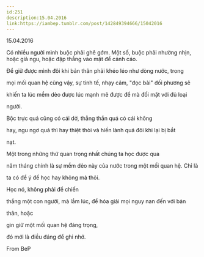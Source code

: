 ```yaml
---
id:251
description:15.04.2016
link:https://iambep.tumblr.com/post/142849394666/15042016
---
```


15.04.2016

Có nhiều người mình buộc phải ghê gớm. Một số, buộc phải nhường nhịn, hoặc
giả ngu, hoặc đập thẳng vào mặt để cảnh cáo.

Để giữ được mình đôi khi bản thân phải khéo léo như dòng nước, trong

mọi mối quan hệ cũng vậy, sự tinh tế, nhạy cảm, "đọc bài" đối phương sẽ

khiến ta lúc mềm dẻo được lúc mạnh mẽ được để mà đối mặt với đủ loại

người.

Bộc trực quá cũng có cái dở, thẳng thắn quá có cái không

hay, ngu ngơ quá thì hay thiệt thòi và hiền lành quá đôi khi lại bị bắt

nạt.

Một trong những thứ quan trọng nhất chúng ta học được qua

năm tháng chính là sự mềm dẻo này của nước trong một mối quan hệ. Chỉ là

ta có để ý để học hay không mà thôi.

Học nó, không phải để chiến

thắng một con người, mà lắm lúc, để hóa giải mọi nguy nan đến với bản

thân, hoặc

gìn giữ một mối quan hệ đáng trọng,

đó mới là điều đáng để ghi nhớ.

From BeP